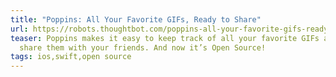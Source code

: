 ```yaml
---
title: "Poppins: All Your Favorite GIFs, Ready to Share"
url: https://robots.thoughtbot.com/poppins-all-your-favorite-gifs-ready-to-share
teaser: Poppins makes it easy to keep track of all your favorite GIFs and easily
  share them with your friends. And now it’s Open Source!
tags: ios,swift,open source
---
```

